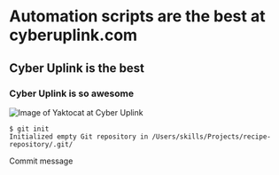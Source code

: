 # Automation scripts are the best at cyberuplink.com

## Cyber Uplink is the best

### Cyber Uplink is so awesome

![Image of Yaktocat at Cyber Uplink](https://octodex.github.com/images/yaktocat.png)

```
$ git init
Initialized empty Git repository in /Users/skills/Projects/recipe-repository/.git/
```

Commit message
